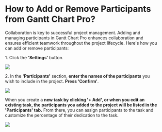 # How to Add or Remove Participants from Gantt Chart Pro?

<p class="no-margin">Collaboration is key to successful project management. Adding and managing participants in Gantt Chart Pro enhances collaboration and ensures efficient teamwork throughout the project lifecycle. Here's how you can add or remove participants:</p>
<p class="no-margin"></p>
<p class="no-margin">1. Click the <b>'Settings'</b> button.</p>
<div class="intercom-container"><img src="/assets/img/teams-pro/image_25.png"></div><p class="no-margin"></p>
<p class="no-margin">2. In the <b>'Participants'</b> section, <b>enter the names of the participants</b> you wish to include in the project. <b>Press 'Confirm'</b>.</p>
<div class="intercom-container"><img src="/assets/img/teams-pro/image_26.png"></div><p class="no-margin"></p>
<p class="no-margin">When you create a <b>new task by clicking '+ Add', or when you edit an existing task, the participants you added to the project will be listed in the 'Participants' tab.</b> From there, you can assign participants to the task and customize the percentage of their dedication to the task.</p>
<p class="no-margin"></p>
<div class="intercom-container"><img src="/assets/img/teams-pro/image_27.png"></div><p class="no-margin"></p>
<p class="no-margin"></p>
<p class="no-margin"></p>


<Intercom />
<Hubspot />
<Clarity />
<GoogleAnalytics />
